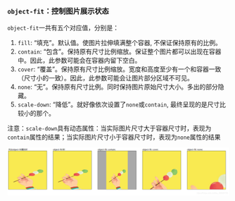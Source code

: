 ### `object-fit`：控制图片展示状态
`object-fit`一共有五个对应值，分别是：

1. `fill`: “填充”。默认值。使图片拉伸填满整个容器, 不保证保持原有的比例。
1. `contain`: “包含”。保持原有尺寸比例缩放。保证整个图片都可以出现在容器中。因此，此参数可能会在容器内留下空白。
1. `cover`: “覆盖”。保持原有尺寸比例缩放。宽度和高度至少有一个和容器一致（尺寸小的一致）。因此，此参数可能会让图片部分区域不可见。
1. `none`: “无”。保持原有尺寸比例。同时保持图片原始尺寸大小。多出的部分隐藏。
1. `scale-down`: “降低”。就好像依次设置了`none`或`contain`, 最终呈现的是尺寸比较小的那个。

注意：`scale-down`具有动态属性：当实际图片尺寸大于容器尺寸时，表现为`contain`属性的结果；当实际图片尺寸小于容器尺寸时，表现为`none`属性的结果

![object-fit](../../imgs/object_fit.png)